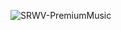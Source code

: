 ![SRWV-PremiumMusic](https://github.com/user-attachments/assets/1d174829-e594-4724-9be3-001581f2a81e)

